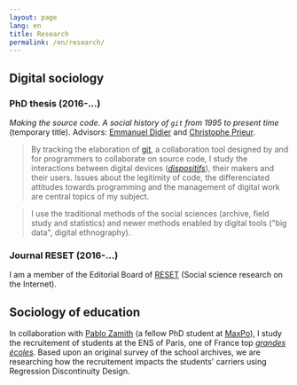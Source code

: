 ```yaml
---
layout: page
lang: en
title: Research
permalink: /en/research/
---
```


## Digital sociology

### PhD thesis (2016-...)

*Making the source code. A social history of `git` from 1995 to present time* (temporary title). Advisors: [Emmanuel Didier](http://epidapo.ucla.edu/people/emmanuel-didier-phd)  and [Christophe Prieur](http://ses.telecom-paristech.fr/en/membres/christophe-prieur/).

> By tracking the elaboration of [git](https://git-scm.com/), a collaboration tool designed by and for programmers to collaborate on source code, I study the interactions between digital devices ([*dispositifs*](https://en.wikipedia.org/wiki/Dispositif)), their makers and their users.
> Issues about the legitimity of code, the differenciated attitudes towards programming and the management of digital work are central topics of my subject.

> I use the traditional methods of the social sciences (archive, field study and statistics) and newer methods enabled by digital tools ("big data", digital ethnography).

### Journal RESET (2016-...)

I am a member of the Editorial Board of [RESET](http://reset.revues.org/) (Social science research on the Internet).

## Sociology of education

In collaboration with [Pablo Zamith](https://pablozamith.squarespace.com/) (a fellow PhD student at [MaxPo](http://www.maxpo.eu/)), I study the recruitement of students at the ENS of Paris, one of France top [*grandes écoles*](https://en.wikipedia.org/wiki/Grandes_%C3%A9coles).
Based upon an original survey of the school archives, we are researching how the recruitement impacts the students' carriers using Regression Discontinuity Design.
